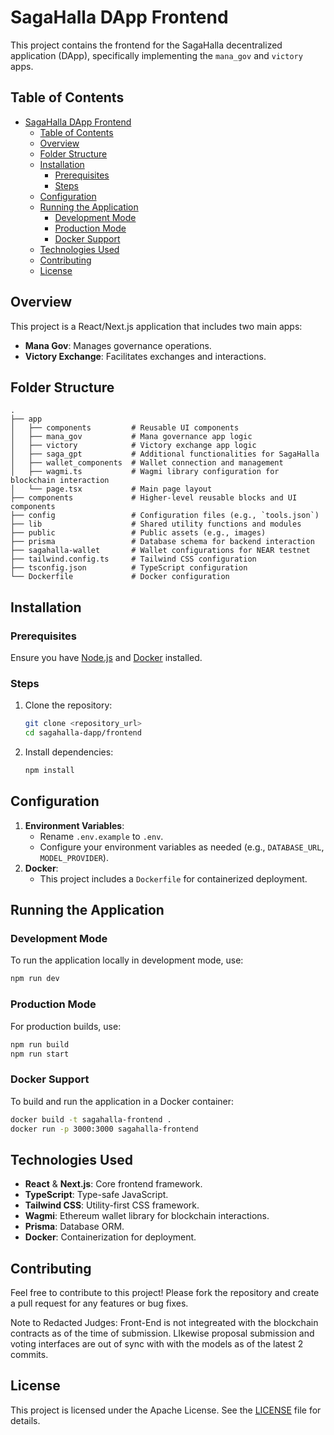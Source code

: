 
# SagaHalla DApp Frontend

This project contains the frontend for the SagaHalla decentralized application (DApp), specifically implementing the `mana_gov` and `victory` apps.

## Table of Contents

- [SagaHalla DApp Frontend](#sagahalla-dapp-frontend)
  - [Table of Contents](#table-of-contents)
  - [Overview](#overview)
  - [Folder Structure](#folder-structure)
  - [Installation](#installation)
    - [Prerequisites](#prerequisites)
    - [Steps](#steps)
  - [Configuration](#configuration)
  - [Running the Application](#running-the-application)
    - [Development Mode](#development-mode)
    - [Production Mode](#production-mode)
    - [Docker Support](#docker-support)
  - [Technologies Used](#technologies-used)
  - [Contributing](#contributing)
  - [License](#license)

## Overview

This project is a React/Next.js application that includes two main apps:

- **Mana Gov**: Manages governance operations.
- **Victory Exchange**: Facilitates exchanges and interactions.

## Folder Structure

```plaintext
.
├── app
│   ├── components         # Reusable UI components
│   ├── mana_gov           # Mana governance app logic
│   ├── victory            # Victory exchange app logic
│   ├── saga_gpt           # Additional functionalities for SagaHalla
│   ├── wallet_components  # Wallet connection and management
│   ├── wagmi.ts           # Wagmi library configuration for blockchain interaction
│   └── page.tsx           # Main page layout
├── components             # Higher-level reusable blocks and UI components
├── config                 # Configuration files (e.g., `tools.json`)
├── lib                    # Shared utility functions and modules
├── public                 # Public assets (e.g., images)
├── prisma                 # Database schema for backend interaction
├── sagahalla-wallet       # Wallet configurations for NEAR testnet
├── tailwind.config.ts     # Tailwind CSS configuration
├── tsconfig.json          # TypeScript configuration
└── Dockerfile             # Docker configuration
```

## Installation

### Prerequisites

Ensure you have [Node.js](https://nodejs.org/) and [Docker](https://www.docker.com/) installed.

### Steps

1. Clone the repository:

    ```bash
    git clone <repository_url>
    cd sagahalla-dapp/frontend
    ```
  
2. Install dependencies:
   
    ```bash
    npm install
    ```

## Configuration

1. **Environment Variables**:
   - Rename `.env.example` to `.env`.
   - Configure your environment variables as needed (e.g., `DATABASE_URL`, `MODEL_PROVIDER`).
2. **Docker**:
   - This project includes a `Dockerfile` for containerized deployment.

## Running the Application

### Development Mode

To run the application locally in development mode, use:

```bash
npm run dev
```

### Production Mode

For production builds, use:

```bash
npm run build
npm run start
```

### Docker Support

To build and run the application in a Docker container:

```bash
docker build -t sagahalla-frontend .
docker run -p 3000:3000 sagahalla-frontend
```

## Technologies Used

- **React** & **Next.js**: Core frontend framework.
- **TypeScript**: Type-safe JavaScript.
- **Tailwind CSS**: Utility-first CSS framework.
- **Wagmi**: Ethereum wallet library for blockchain interactions.
- **Prisma**: Database ORM.
- **Docker**: Containerization for deployment.

## Contributing

Feel free to contribute to this project! Please fork the repository and create a pull request for any features or bug fixes.

Note to Redacted Judges: Front-End is not integreated with the blockchain contracts as of the time of submission.  LIkewise proposal submission and voting interfaces are out of sync with with the models as of the latest 2 commits.

## License

This project is licensed under the Apache License. See the [LICENSE](LICENSE) file for details.
